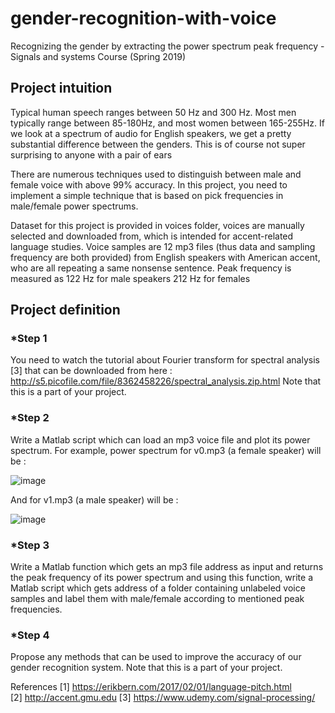 # gender-recognition-with-voice 

Recognizing the gender by extracting the power spectrum peak frequency - Signals and systems Course (Spring 2019) 

## Project intuition 
Typical human speech ranges between 50 Hz and 300 Hz. Most men typically range between 85-180Hz, 
and most women between 165-255Hz. If we look at a spectrum of audio for English speakers, we get a 
pretty substantial difference between the genders. This is of course not super surprising to anyone 
with a pair of ears 

There are numerous techniques used to distinguish between male and female voice with above 99% 
accuracy. In this project, you need to implement a simple technique that is based on pick frequencies 
in male/female power spectrums. 

Dataset for this project is provided in voices folder, voices are manually selected and downloaded 
from, which is intended for accent-related language studies. 
Voice samples are 12 mp3 files (thus data and sampling frequency are both provided) from English 
speakers with American accent, who are all repeating a same nonsense sentence. 
Peak frequency is measured as 122 Hz for male speakers 212 Hz for females 

## Project definition 
### *Step 1 

You need to watch the tutorial about Fourier transform for spectral analysis [3] that can be 
downloaded from here : http://s5.picofile.com/file/8362458226/spectral_analysis.zip.html
Note that this is a part of your project. 

### *Step 2 
Write a Matlab script which can load an mp3 voice file and plot its power spectrum. 
For example, power spectrum for v0.mp3 (a female speaker) will be :

![image](https://user-images.githubusercontent.com/44861408/134876678-984669c7-d872-4bbf-be9a-8dca0484f5c0.png)


And for v1.mp3 (a male speaker) will be :

![image](https://user-images.githubusercontent.com/44861408/134876731-2c986187-4161-46b1-98bf-d979d03d657e.png)


### *Step 3 
Write a Matlab function which gets an mp3 file address as input and returns the peak frequency of its 
power spectrum and using this function, write a Matlab script which gets address of a folder 
containing unlabeled voice samples and label them with male/female according to mentioned peak 
frequencies. 

### *Step 4 
Propose any methods that can be used to improve the accuracy of our gender recognition system. 
Note that this is a part of your project. 


References 
[1] https://erikbern.com/2017/02/01/language-pitch.html  
[2] http://accent.gmu.edu 
[3] https://www.udemy.com/signal-processing/
